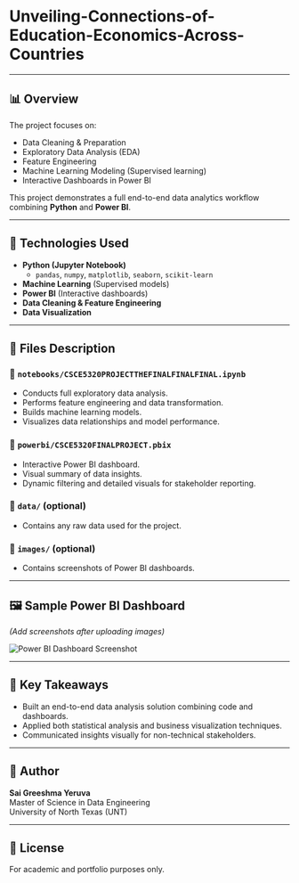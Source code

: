# Unveiling-Connections-of-Education-Economics-Across-Countries

---

## 📊 Overview

The project focuses on:

- Data Cleaning & Preparation
- Exploratory Data Analysis (EDA)
- Feature Engineering
- Machine Learning Modeling (Supervised learning)
- Interactive Dashboards in Power BI

This project demonstrates a full end-to-end data analytics workflow combining **Python** and **Power BI**.

---

## 🔬 Technologies Used

- **Python (Jupyter Notebook)**
  - `pandas`, `numpy`, `matplotlib`, `seaborn`, `scikit-learn`
- **Machine Learning** (Supervised models)
- **Power BI** (Interactive dashboards)
- **Data Cleaning & Feature Engineering**
- **Data Visualization**

---

## 📂 Files Description

### 📁 `notebooks/CSCE5320PROJECTTHEFINALFINALFINAL.ipynb`

- Conducts full exploratory data analysis.
- Performs feature engineering and data transformation.
- Builds machine learning models.
- Visualizes data relationships and model performance.

### 📁 `powerbi/CSCE5320FINALPROJECT.pbix`

- Interactive Power BI dashboard.
- Visual summary of data insights.
- Dynamic filtering and detailed visuals for stakeholder reporting.

### 📁 `data/` (optional)

- Contains any raw data used for the project.

### 📁 `images/` (optional)

- Contains screenshots of Power BI dashboards.

---

## 🖼 Sample Power BI Dashboard

*(Add screenshots after uploading images)*

![Power BI Dashboard Screenshot](images/powerbi-dashboard.png)

---

## 📌 Key Takeaways

- Built an end-to-end data analysis solution combining code and dashboards.
- Applied both statistical analysis and business visualization techniques.
- Communicated insights visually for non-technical stakeholders.

---

## 👤 Author

**Sai Greeshma Yeruva**  
Master of Science in Data Engineering  
University of North Texas (UNT)

---

## 📄 License

For academic and portfolio purposes only.
